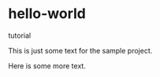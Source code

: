 hello-world
===========

tutorial

This is just some text for the sample project.

Here is some more text.
